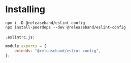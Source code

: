# Installing

```
npm i -D @releaseband/eslint-config
npx install-peerdeps --dev @releaseband/eslint-config
```

`.eslintrc.js`:

```js
module.exports = {
    extends: "@releaseband/eslint-config",
};
```
